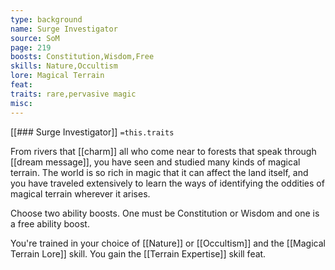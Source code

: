 ```yaml
---
type: background
name: Surge Investigator 
source: SoM
page: 219
boosts: Constitution,Wisdom,Free
skills: Nature,Occultism
lore: Magical Terrain
feat: 
traits: rare,pervasive magic
misc: 
---
```


[[### Surge Investigator]]
`=this.traits`


From rivers that [[charm]] all who come near to forests that speak through [[dream message]], you have seen and studied many kinds of magical terrain. The world is so rich in magic that it can affect the land itself, and you have traveled extensively to learn the ways of identifying the oddities of magical terrain wherever it arises.

Choose two ability boosts. One must be Constitution or Wisdom and one is a free ability boost.

You're trained in your choice of [[Nature]] or [[Occultism]] and the [[Magical Terrain Lore]] skill. You gain the [[Terrain Expertise]] skill feat.

